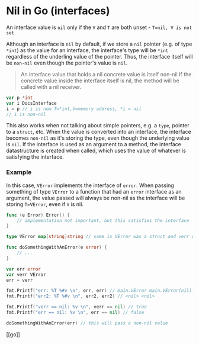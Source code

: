 # Nil in Go (interfaces)

An interface value is `nil` only if the `V` and `T` are both unset - `T=nil, V is not set`

Although an interface is `nil` by default, if we store a `nil` pointer (e.g. of type `*int`) as the value for an interface, the interface's type will be `*int` regardless of the underling value of the pointer. Thus, the interface itself will be `non-nil` even though the pointer's value is `nil`.

> An interface value that holds a nil concrete value is itself non-nil
> If the concrete value inside the interface itself is nil, the method will be called with a nil receiver.

```go
var p *int
var i DocsInterface
i = p // i is now T=*int,V=memory address, *i = nil
// i is non-nil
```

This also works when not talking about simple pointers, e.g. a `type`, pointer to a `struct`, etc. When the value is converted into an interface, the interface becomes `non-nil` as it's storing the type, even though the underlying value is `nil`. If the interface is used as an argument to a method, the interface datastructure is created when called, which uses the value of whatever is satisfying the interface.

### Example

In this case, `VError` implements the interface of `error`. When passing something of type `VError` to a function that had an `error` interface as an argument, the value passed will always be non-nil as the interface will be storing `T=VError`, even if `V` is nil.

```go
func (e Error) Error() {
    // implementation not important, but this satisfies the interface
}

type VError map[string]string // same is VError was a struct and verr was verr = *VError

func doSomethingWithAnError(e error) {
    // ...
}

var err error
var verr VError
err = verr

fmt.Printf("err: %T %#v \n", err, err) // main.VError main.VError(nil)
fmt.Printf("err2: %T %#v \n", err2, err2) // <nil> <nil>

fmt.Printf("verr == nil: %v \n", verr == nil) // true
fmt.Printf("err == nil: %v \n", err == nil) // false

doSomethingWithAnError(err) // this will pass a non-nil value
```

[[go]]